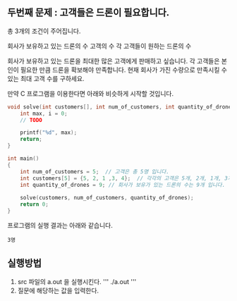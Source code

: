 ## 두번째 문제 : 고객들은 드론이 필요합니다.

총 3개의 조건이 주어집니다.

회사가 보유하고 있는 드론의 수
고객의 수
각 고객들이 원하는 드론의 수

회사가 보유하고 있는 드론을 최대한 많은 고객에게 판매하고 싶습니다.
각 고객들은 본인이 필요한 만큼 드론을 확보해야 만족합니다.
현재 회사가 가진 수량으로 만족시킬 수 있는 최대 고객 수를 구하세요.

만약 C 프로그램을 이용한다면 아래와 비슷하게 시작할 것입니다.

```c
void solve(int customers[], int num_of_customers, int quantity_of_drones) {
    int max, i = 0;
    // TODO

    printf("%d", max);
    return;
}

int main()
{
    int num_of_customers = 5;  // 고객은 총 5명 입니다.
    int customers[5] = {5, 2, 1 ,3, 4};  // 각각의 고객은 5개, 2개, 1개, 3개, 4개의 드론이 필요합니다.
    int quantity_of_drones = 9; // 회사가 보유가 있는 드론의 수는 9개 입니다.
    
    solve(customers, num_of_customers, quantity_of_drones);
    return 0;
}
```

프로그램의 실행 결과는 아래와 같습니다.

```
3명
```
## 실행방법
1. src 파일의 a.out 을 실행시킨다.
'''
./a.out
'''
2. 질문에 해당하는 값을 입력한다.
